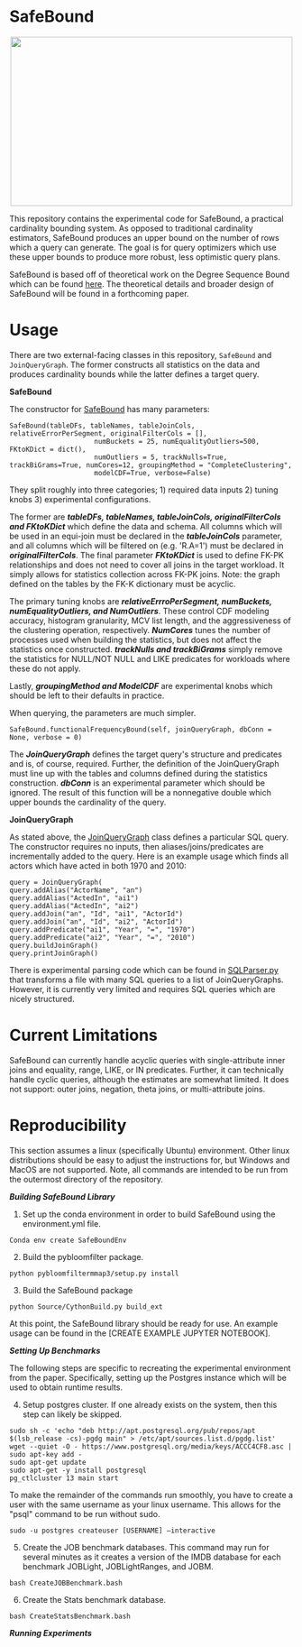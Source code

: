 # SafeBound
<p align="center">
<img src="https://user-images.githubusercontent.com/108958308/189722447-40a55315-92a1-45dd-9793-ba2abe3bfdae.png"  width="500" height="300">
</p>
This repository contains the experimental code for SafeBound, a practical cardinality bounding system. As opposed to traditional cardinality estimators, SafeBound produces an upper bound on the number of rows which a query can generate. The goal is for query optimizers which use these upper bounds to produce more robust, less optimistic query plans. 

SafeBound is based off of theoretical work on the Degree Sequence Bound which can be found [here](https://arxiv.org/pdf/2201.04166). The theoretical details and broader design of SafeBound will be found in a forthcoming paper.


# Usage

There are two external-facing classes in this repository, `SafeBound` and `JoinQueryGraph`. The former constructs all statistics on the data and produces cardinality bounds while the latter defines a target query.

**SafeBound**

The constructor for [SafeBound](https://github.com/AnonymousSigmod2023/SafeBound/blob/main/Source/SafeBoundUtils.pyx) has many parameters:

```
SafeBound(tableDFs, tableNames, tableJoinCols, relativeErrorPerSegment, originalFilterCols = [], 
                     numBuckets = 25, numEqualityOutliers=500, FKtoKDict = dict(),
                     numOutliers = 5, trackNulls=True, trackBiGrams=True, numCores=12, groupingMethod = "CompleteClustering",
                     modelCDF=True, verbose=False)
```

They split roughly into three categories; 1) required data inputs 2) tuning knobs 3) experimental configurations. 

The former are ***tableDFs, tableNames, tableJoinCols, originalFilterCols and FKtoKDict*** which define the data and schema. All columns which will be used in an equi-join must be declared in the ***tableJoinCols*** parameter, and all columns which will be filtered on (e.g. 'R.A=1') must be declared in ***originalFilterCols***. The final parameter ***FKtoKDict*** is used to define FK-PK relationships and does not need to cover all joins in the target workload. It simply allows for statistics collection across FK-PK joins. Note: the graph defined on the tables by the FK-K dictionary must be acyclic.

The primary tuning knobs are ***relativeErrroPerSegment, numBuckets, numEqualityOutliers, and NumOutliers***. These control CDF modeling accuracy, histogram granularity, MCV list length, and the aggressiveness of the clustering operation, respectively. ***NumCores*** tunes the number of processes used when building the statistics, but does not affect the statistics once constructed. ***trackNulls and trackBiGrams*** simply remove the statistics for NULL/NOT NULL and LIKE predicates for workloads where these do not apply.

Lastly, ***groupingMethod and ModelCDF*** are experimental knobs which should be left to their defaults in practice.

When querying, the parameters are much simpler.

```
SafeBound.functionalFrequencyBound(self, joinQueryGraph, dbConn = None, verbose = 0)
```
The ***JoinQueryGraph*** defines the target query's structure and predicates and is, of course, required. Further, the definition of the JoinQueryGraph must line up with the tables and columns defined during the statistics construction. ***dbConn*** is an experimental parameter which should be ignored. The result of this function will be a nonnegative double which upper bounds the cardinality of the query.


**JoinQueryGraph**

As stated above, the [JoinQueryGraph](https://github.com/AnonymousSigmod2023/SafeBound/blob/main/Source/JoinGraphUtils.pyx) class defines a particular SQL query. The constructor requires no inputs, then aliases/joins/predicates are incrementally added to the query. Here is an example usage which finds all actors which have acted in both 1970 and 2010:

```
query = JoinQueryGraph(
query.addAlias("ActorName", "an")
query.addAlias("ActedIn", "ai1")
query.addAlias("ActedIn", "ai2")
query.addJoin("an", "Id", "ai1", "ActorId")
query.addJoin("an", "Id", "ai2", "ActorId")
query.addPredicate("ai1", "Year", "=", "1970")
query.addPredicate("ai2", "Year", "=", "2010")
query.buildJoinGraph()
query.printJoinGraph()
```

There is experimental parsing code which can be found in [SQLParser.py](https://github.com/AnonymousSigmod2023/SafeBound/blob/main/Source/SQLParser.py) that transforms a file with many SQL queries to a list of JoinQueryGraphs. However, it is currently very limited and requires SQL queries which are nicely structured.

# Current Limitations

SafeBound can currently handle acyclic queries with single-attribute inner joins and equality, range, LIKE, or IN predicates. Further, it can technically handle cyclic queries, although the estimates are somewhat limited. It does not support: outer joins, negation, theta joins, or multi-attribute joins. 


# Reproducibility
This section assumes a linux (specifically Ubuntu) environment. Other linux distributions should be easy to adjust the instructions for, but Windows and MacOS are not supported. Note, all commands are intended to be run from the outermost directory of the repository.

***Building SafeBound Library***
1) Set up the conda environment in order to build SafeBound using the environment.yml file.

```Conda env create SafeBoundEnv```

2) Build the pybloomfilter package.

```python pybloomfiltermmap3/setup.py install``` 

3) Build the SafeBound package

```python Source/CythonBuild.py build_ext```

At this point, the SafeBound library should be ready for use. An example usage can be found in the [CREATE EXAMPLE JUPYTER NOTEBOOK]. 

***Setting Up Benchmarks***

The following steps are specific to recreating the experimental environment from the paper. Specifically, setting up the Postgres instance which will be used to obtain runtime results.

4) Setup postgres cluster. If one already exists on the system, then this step can likely be skipped.

```
sudo sh -c 'echo "deb http://apt.postgresql.org/pub/repos/apt $(lsb_release -cs)-pgdg main" > /etc/apt/sources.list.d/pgdg.list'
wget --quiet -O - https://www.postgresql.org/media/keys/ACCC4CF8.asc | sudo apt-key add -
sudo apt-get update
sudo apt-get -y install postgresql
pg_ctlcluster 13 main start
```

To make the remainder of the commands run smoothly, you have to create a user with the same username as your linux username. This allows for the "psql" command to be run without sudo.

```sudo -u postgres createuser [USERNAME] –interactive```

5) Create the JOB benchmark databases. This command may run for several minutes as it creates a version of the IMDB database for each benchmark JOBLight, JOBLightRanges, and JOBM.

```
bash CreateJOBBenchmark.bash
```

6) Create the Stats benchmark database.

```
bash CreateStatsBenchmark.bash
```

***Running Experiments***











